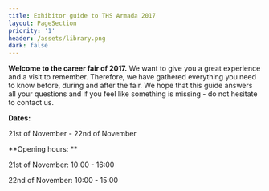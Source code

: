 ```yaml
---
title: Exhibitor guide to THS Armada 2017
layout: PageSection
priority: '1'
header: /assets/library.png
dark: false
---
```

**Welcome to the career fair of 2017.** We want to give you a great experience and a visit to remember. Therefore, we have gathered everything you need to know before, during and after the fair. We hope that this guide answers all your questions and if you feel like something is missing - do not hesitate to contact us. 

**Dates:**

21st of November - 22nd of November 

**Opening hours: **

21st of November: 10:00 - 16:00

22nd of November: 10:00 - 15:00
